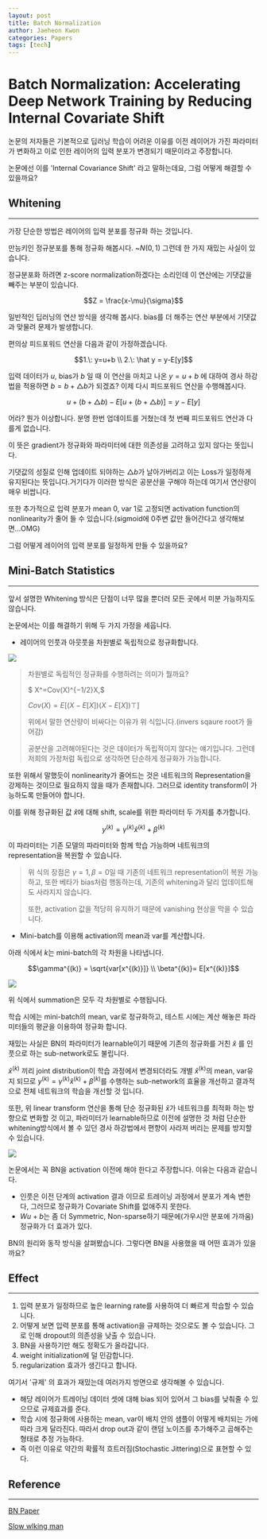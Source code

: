 ```yaml
---
layout: post
title: Batch Normalization
author: Jaeheon Kwon
categories: Papers
tags: [tech]
---
```


# Batch Normalization: Accelerating Deep Network Training by Reducing Internal Covariate Shift

논문의 저자들은 기본적으로 딥러닝 학습이 어려운 이유를 이전 레이어가 가진 파라미터가 변화하고 이로 인한 레이어의 입력 분포가 변경되기 때문이라고 주장합니다.

논문에선 이를 'Internal Covariance Shift' 라고 말하는데요, 그럼 어떻게 해결할 수 있을까요?



## Whitening

---

가장 단순한 방법은 레이어의 입력 분포를 정규화 하는 것입니다.

만능키인 정규분포를 통해 정규화 해봅시다. ~$N(0,1)$ 그런데 한 가지 재밌는 사실이 있습니다.

정규분포화 하려면 z-score normalization하겠다는 소리인데 이 연산에는 기댓값을 빼주는 부분이 있습니다. 

$$Z = \frac{x-\mu}{\sigma}$$

일반적인 딥러닝의 연산 방식을 생각해 봅시다. bias를 더 해주는 연산 부분에서 기댓값과 맞물려 문제가 발생합니다.

편의상 피드포워드 연산을 다음과 같이 가정하겠습니다.

 $$1.\: y=u+b \\ 2.\: \hat y = y-E[y]$$

입력 데이터가 $u$, bias가 $b$ 일 때 이 연산을 마치고 나온 $y=u+b$ 에 대하여 경사 하강법을 적용하면 $b=b+\triangle b$가 되겠죠? 이제 다시 피드포워드 연산을 수행해봅시다. 

$$u+(b+\triangle b) - E[u+(b+\triangle b)] = y-E[y]$$

어라? 뭔가 이상합니다. 분명 한번 업데이트를 거쳤는데 첫 번째 피드포워드 연산과 다를게 없습니다.

이 뜻은 gradient가 정규화와 파라미터에 대한 의존성을 고려하고 있지 않다는 뜻입니다.

기댓값의 성질로 인해 업데이트 되야하는 $\triangle b$가 날아가버리고 이는 Loss가 일정하게 유지된다는 뜻입니다.거기다가 이러한 방식은 공분산을 구해야 하는데 여기서 연산량이 매우 비쌉니다.

또한 추가적으로 입력 분포가 mean 0, var 1로 고정되면 activation function의 nonlinearity가 줄어 들 수 있습니다.(sigmoid에 0주변 값만 들어간다고 생각해보면...OMG)

그럼 어떻게 레이어의 입력 분포를 일정하게 만들 수 있을까요?



## Mini-Batch Statistics

---

앞서 설명한 Whitening 방식은 단점이 너무 많을 뿐더러 모든 곳에서 미분 가능하지도 않습니다. 

논문에서는 이를 해결하기 위해 두 가지 가정을 세웁니다.

- 레이어의 인풋과 아웃풋을 차원별로 독립적으로 정규화합니다.

<img src = "https://del-luna.github.io/images/Batch_normalization/1.PNG">

> 차원별로 독립적인 정규화를 수행하려는 의미가 뭘까요?
>
> $ X^=Cov(X)^{−1/2}X,$<br>
>
> $Cov(X)=E[(X−E[X])(X−E[X])⊤]$<br>
>
> 위에서 말한 연산량이 비싸다는 이유가 위 식입니다.(invers sqaure root가 들어감)
>
> 공분산을 고려해야된다는 것은 데이터가 독립적이지 않다는 얘기입니다. 그런데 저희의 가정처럼 독립으로 생각하면 단순하게 정규화가 가능합니다.



또한 위해서 말했듯이 nonlinearity가 줄어드는 것은 네트워크의 Representation을 강제하는 것이므로 필요하지 않을 때가 존재합니다. 그러므로 identity transform이 가능하도록 만들어야 합니다.

이를 위해 정규화된 값 $\hat x$에 대해 shift, scale를 위한 파라미터 두 가지를 추가합니다.

$$y^{(k)} = \gamma^{(k)}\hat x^{(k)} + \beta^{(k)}$$

이 파라미터는 기존 모델의 파라미터와 함께 학습 가능하며 네트워크의 representation을 복원할 수 있습니다.

> 위 식의 장점은 $\gamma=1, \beta=0$일 때 기존의 네트워크 representation이 복원 가능하고, 또한 베타가 bias처럼 행동하는데, 기존의 whitening과 달리 업데이트해도 사라지지 않습니다.
>
> 또한, activation 값을 적당히 유지하기 때문에 vanishing 현상을 막을 수 있습니다.



- Mini-batch를 이용해 activation의 mean과 var를 계산합니다.

아래 식에서 $k$는 mini-batch의 각 차원을 나타냅니다.

$$\gamma^{(k)} = \sqrt{var[x^{(k)}]} \\ \beta^{(k)}= E[x^{(k)}]$$



<img src = "https://del-luna.github.io/images/Batch_normalization/3.PNG">

위 식에서 summation은 모두 각 차원별로 수행됩니다.

학습 시에는 mini-batch의 mean, var로 정규화하고, 테스트 시에는 계산 해놓은 파라미터들의 평균을 이용하여 정규화 합니다.

재밌는 사실은 BN의 파라미터가 learnable이기 때문에 기존의 정규화를 거친 $\hat x$ 를 인풋으로 하는 sub-network로도 불립니다.

$\hat x^{(k)}$ 끼리 joint distribution이 학습 과정에서 변경되더라도 개별 $\hat x^{(k)}$의 mean, var유지 되므로 $y^{(k)} = \gamma^{(k)}\hat x^{(k)} + \beta^{(k)}$를 수행하는 sub-network의 효율을 개선하고 결과적으로 전체 네트워크의 학습을 개선할 것 입니다. 

또한, 위 linear transform 연산을 통해 단순 정규화된 $\hat x$가 네트워크를 최적화 하는 방향으로 변화할 것 이고, 파라미터가 learnable하므로 이전에 설명한 것 처럼 단순한 whitening방식에서 볼 수 있던 경사 하강법에서 편향이 사라져 버리는 문제를 방지할 수 있습니다.

<img src = "https://del-luna.github.io/images/Batch_normalization/6.png">



논문에서는 꼭 BN을 activation 이전에 해야 한다고 주장합니다. 이유는 다음과 같습니다.

- 인풋은 이전 단계의 activation 결과 이므로 트레이닝 과정에서 분포가 계속 변한다, 그러므로 정규화가 Covariate Shift를 없애주지 못한다.
- $Wu+b$는 좀 더 Symmetric, Non-sparse하기 때문에(가우시안 분포에 가까움) 정규화가 더 효과가 있다.

BN의 원리와 동작 방식을 살펴봤습니다. 그렇다면 BN을 사용했을 때 어떤 효과가 있을까요?



## Effect

---

1. 입력 분포가 일정하므로 높은 learning rate를 사용하여 더 빠르게 학습할 수 있습니다.
2. 어떻게 보면 입력 분포를 통해 activation을 규제하는 것으로도 볼 수 있습니다. 그로 인해 dropout의 의존성을 낮출 수 있습니다.
3. BN을 사용하기만 해도 정확도가 올라갑니다.
4. weight initialization에 덜 민감합니다.
5. regularization 효과가 생긴다고 합니다.

여기서 '규제' 의 효과가 재밌는데 여러가지 방면으로 생각해볼 수 있습니다.

- 해당 레이어가 트레이닝 데이터 셋에 대해 bias 되어 있어서 그 bias를 낮춰줄 수 있으므로 규제효과를 준다.
- 학습 시에 정규화에 사용하는 mean, var이 배치 안의 샘플이 어떻게 배치되는 가에 따라 크게 달라진다. 따라서 drop out과 같이 랜덤 노이즈를 추가해주고 곱해주는 형태로 추정 가능하다.
- 즉 이런 이유로 약간의 확률적 흐트러짐(Stochastic Jittering)으로 표현할 수 있다.

## Reference

---

[BN Paper](https://arxiv.org/pdf/1502.03167.pdf)

[Slow wlking man]([https://goodjian.tistory.com/entry/%EB%B0%B0%EC%B9%98-%EC%A0%95%EA%B7%9C%ED%99%94-%EB%85%BC%EB%AC%B8-%EB%A6%AC%EB%B7%B0-Batch-normalization](https://goodjian.tistory.com/entry/배치-정규화-논문-리뷰-Batch-normalization))